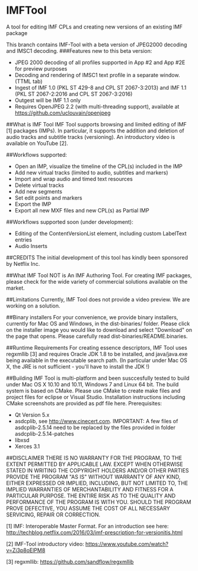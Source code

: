 # IMFTool
A tool for editing IMF CPLs and creating new versions of an existing IMF package


This branch contains IMF-Tool with a beta version of JPEG2000 decoding and IMSC1 decoding.
###Features new to this beta version:
- JPEG 2000 decoding of all profiles supported in App #2 and App #2E for preview purposes
- Decoding and rendering of IMSC1 text profile in a separate window. (TTML tab)
- Ingest of IMF 1.0 (PKL ST 429-8 and CPL ST 2067-3:2013) and IMF 1.1 (PKL ST 2067-2:2016 and CPL ST 2067-3:2016)
- Outgest will be IMF 1.1 only
- Requires OpenJPEG 2.2 (with multi-threading support), available at https://github.com/uclouvain/openjpeg


##What is IMF Tool
IMF Tool supports browsing and limited editing of IMF [1] packages (IMPs).
In particular, it supports the addition and deletion of audio tracks and subtitle tracks (versioning).
An introductory video is available on YouTube [2].

##Workflows supported:
-	Open an IMP, visualize the timeline of the CPL(s) included in the IMP
-	Add new virtual tracks (limited to audio, subtitles and markers)
-	Import and wrap audio and timed text resources
-	Delete virtual tracks
-	Add new segments
-	Set edit points and markers
-	Export the IMP
-	Export all new MXF files and new CPL(s) as Partial IMP 

##Workflows supported soon (under development):
-	Editing of the ContentVersionList element, including custom LabelText entries
-	Audio Inserts

##CREDITS
The initial development of this tool has kindly been sponsored by Netflix Inc.

##What IMF Tool NOT is
An IMF Authoring Tool. For creating IMF packages, please check for the wide variety of commercial solutions available on the market.

##Limitations
Currently, IMF Tool does not provide a video preview. 
We are working on a solution.

##Binary installers
For your convenience, we provide binary installers, currently for Mac OS and Windows, in the dist-binaries/ folder.
Please click on the installer image you would like to download and select "Download" on the page that opens.
Please carefully read dist-binaries/README.binaries.

##Runtime Requirements
For creating essence descriptors, IMF Tool uses regxmllib [3] and requires Oracle JDK 1.8 to be installed, and java/java.exe being available in the executable search path. (In particular under Mac OS X, the JRE is not sufficient - you'll have to install the JDK !)

##Building
IMF Tool is multi-platform and been susccesfully tested to build under Mac OS X 10.10 and 10.11, Windows 7 and Linux 64 bit.
The build system is based on CMake. Please use CMake to create make files and project files for eclipse or Visual Studio. Installation instructions including CMake screenshots are provided as pdf file here.
Prerequisites:
-	Qt Version 5.x
-	asdcplib, see http://www.cinecert.com. IMPORTANT: A few files of asdcplib-2.5.14 need to be replaced by the files provided in folder asdcplib-2.5.14-patches
-	libxsd
-	Xerces 3.1

##DISCLAIMER
  THERE IS NO WARRANTY FOR THE PROGRAM, TO THE EXTENT PERMITTED BY
APPLICABLE LAW.  EXCEPT WHEN OTHERWISE STATED IN WRITING THE COPYRIGHT
HOLDERS AND/OR OTHER PARTIES PROVIDE THE PROGRAM "AS IS" WITHOUT WARRANTY
OF ANY KIND, EITHER EXPRESSED OR IMPLIED, INCLUDING, BUT NOT LIMITED TO,
THE IMPLIED WARRANTIES OF MERCHANTABILITY AND FITNESS FOR A PARTICULAR
PURPOSE.  THE ENTIRE RISK AS TO THE QUALITY AND PERFORMANCE OF THE PROGRAM
IS WITH YOU.  SHOULD THE PROGRAM PROVE DEFECTIVE, YOU ASSUME THE COST OF
ALL NECESSARY SERVICING, REPAIR OR CORRECTION.



[1] IMF: Interoperable Master Format. For an introduction see here:
http://techblog.netflix.com/2016/03/imf-prescription-for-versionitis.html

[2] IMF-Tool introductory video: https://www.youtube.com/watch?v=Zi3p8oElPM8

[3] regxmllib: https://github.com/sandflow/regxmllib


